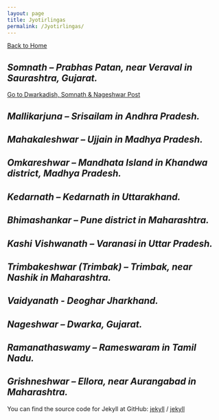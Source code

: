 ```yaml
---
layout: page
title: Jyotirlingas
permalink: /Jyotirlingas/
---
```

[Back to Home](https://bsgh1107.github.io/about/)  


## *Somnath – Prabhas Patan, near Veraval in Saurashtra, Gujarat.*

[Go to Dwarkadish, Somnath & Nageshwar Post](https://bsgh1107.github.io/blog/travel/2025/03/11/Dwarka-Somnath-Gujrat.html)


## *Mallikarjuna – Srisailam in Andhra Pradesh.*


## *Mahakaleshwar – Ujjain in Madhya Pradesh.*


## *Omkareshwar – Mandhata Island in Khandwa district, Madhya Pradesh.*


## *Kedarnath – Kedarnath in Uttarakhand.*


## *Bhimashankar – Pune district in Maharashtra.*


## *Kashi Vishwanath – Varanasi in Uttar Pradesh.*


## *Trimbakeshwar (Trimbak) – Trimbak, near Nashik in Maharashtra.*


## *Vaidyanath - Deoghar Jharkhand.*


## *Nageshwar – Dwarka, Gujarat.*


## *Ramanathaswamy – Rameswaram in Tamil Nadu.*


## *Grishneshwar – Ellora, near Aurangabad in Maharashtra.*






You can find the source code for Jekyll at GitHub:
[jekyll][jekyll-organization] /
[jekyll](https://github.com/jekyll/jekyll)


[jekyll-organization]: https://github.com/jekyll
